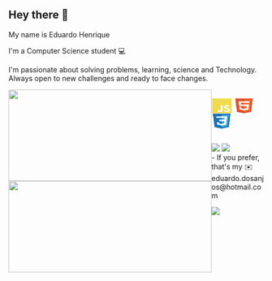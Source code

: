 <!--
### Hi there 👋
**Eduardodosanjos/Eduardodosanjos** is a ✨ _special_ ✨ repository because its `README.md` (this file) appears on your GitHub profile.

Here are some ideas to get you started:

- 🔭 I’m currently working on ...
- 🌱 I’m currently learning ...
- 👯 I’m looking to collaborate on ...
- 🤔 I’m looking for help with ...
- 💬 Ask me about ...
- 📫 How to reach me: ...
- 😄 Pronouns: ...
- ⚡ Fun fact: ...
-->

## Hey there 👋

My name is Eduardo Henrique

I'm a Computer Science student 💻

I'm passionate about solving problems, learning, science and Technology.
Always open to new challenges and ready to face changes.


  <img  height="180em" width="400px" align="left" src="https://ggithub-readme-stats.vercel.app.vercel.app/api?username=Eduardodosanjos&show_icons=true&theme=buefy&include_all_commits=true&count_private=true"/>
  <img height="180em" width="400px" align="left" src="https://github-readme-stats-eight-theta.vercel.app/api/top-langs/?username=Eduardodosanjos&layout=compact&langs_count=8&theme=buefy"/>
<div style="display: inline_block"><br>
  <img align="center" alt="Edu-Js" height="30" width="40" src="https://raw.githubusercontent.com/devicons/devicon/master/icons/javascript/javascript-plain.svg">
  <img align="center" alt="Edu-HTML" height="30" width="40" src="https://raw.githubusercontent.com/devicons/devicon/master/icons/html5/html5-original.svg">
  <img align="center" alt="Edu-CSS" height="30" width="40" src="https://raw.githubusercontent.com/devicons/devicon/master/icons/css3/css3-original.svg">
</div>
  
  ##
  
  <div>
  <a href="https://www.linkedin.com/in/eduardo-dosanjos/" target="_blank"><img src="https://img.shields.io/badge/-LinkedIn-%230077B5?style=for-the-badge&logo=linkedin&logoColor=white" target="_blank"></a>
  <a href="https://www.instagram.com/du_dosanjos/" target="_blank"><img src="https://img.shields.io/badge/-Instagram-%23E4405F?style=for-the-badge&logo=instagram&logoColor=white" target="_blank"></a>
</div>
- If you prefer, that's my ✉️ eduardo.dosanjos@hotmail.com

![](https://komarev.com/ghpvc/?username=Eduardodosanjos&color=blue&style=flat)

